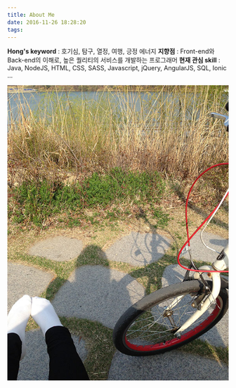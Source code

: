 ```yaml
---
title: About Me
date: 2016-11-26 18:28:20
tags:
---
```


**Hong's keyword** : 호기심, 탐구, 열정, 여행, 긍정 에너지
**지향점** : Front-end와 Back-end의 이해로, 높은 퀄리티의 서비스를 개발하는 프로그래머
**현재 관심 skill** : Java, NodeJS, HTML, CSS, SASS, Javascript, jQuery, AngularJS, SQL, Ionic ...

![Hong Hong](sharry.JPG)

